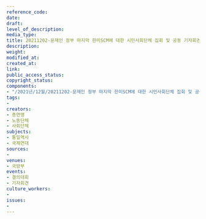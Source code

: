 ```yaml
---
reference_code: 
date: 
draft: 
level_of_description: 
media_type: 
title: 20211202-문재인 정부 마지막 한미SCM에 대한 시민사회단체 집회 및 공동 기자회견
description: 
weight: 
modified_at: 
created_at: 
link: 
public_access_status: 
copyright_status: 
components:
- "/2021년/12월/20211202-문재인 정부 마지막 한미SCM에 대한 시민사회단체 집회 및 공동 기자회견/_1D20019.jpg"
tags:
- 
creators:
- 총연맹
- 노동단체
- 사회단체
subjects:
- 통일역사
- 국제연대
sources:
- 
venues:
- 국방부
events:
- 결의대회
- 기자회견
culture_workers:
- 
issues:
- 
---
```

